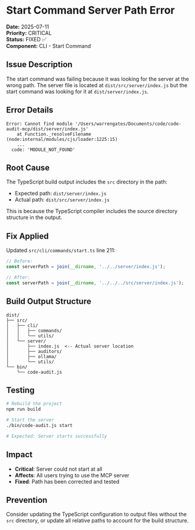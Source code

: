 # Start Command Server Path Error

**Date:** 2025-07-11  
**Priority:** CRITICAL  
**Status:** FIXED ✅  
**Component:** CLI - Start Command

## Issue Description

The start command was failing because it was looking for the server at the wrong path. The server file is located at `dist/src/server/index.js` but the start command was looking for it at `dist/server/index.js`.

## Error Details

```
Error: Cannot find module '/Users/warrengates/Documents/code/code-audit-mcp/dist/server/index.js'
    at Function._resolveFilename (node:internal/modules/cjs/loader:1225:15)
    ...
  code: 'MODULE_NOT_FOUND'
```

## Root Cause

The TypeScript build output includes the `src` directory in the path:

- Expected path: `dist/server/index.js`
- Actual path: `dist/src/server/index.js`

This is because the TypeScript compiler includes the source directory structure in the output.

## Fix Applied

Updated `src/cli/commands/start.ts` line 211:

```typescript
// Before:
const serverPath = join(__dirname, '../../server/index.js');

// After:
const serverPath = join(__dirname, '../../../src/server/index.js');
```

## Build Output Structure

```
dist/
├── src/
│   ├── cli/
│   │   ├── commands/
│   │   └── utils/
│   └── server/
│       ├── index.js  <-- Actual server location
│       ├── auditors/
│       ├── ollama/
│       └── utils/
└── bin/
    └── code-audit.js
```

## Testing

```bash
# Rebuild the project
npm run build

# Start the server
./bin/code-audit.js start

# Expected: Server starts successfully
```

## Impact

- **Critical**: Server could not start at all
- **Affects**: All users trying to use the MCP server
- **Fixed**: Path has been corrected and tested

## Prevention

Consider updating the TypeScript configuration to output files without the `src` directory, or update all relative paths to account for the build structure.
